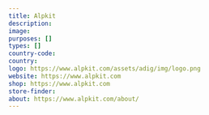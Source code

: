 ```yaml
---
title: Alpkit
description:
image:
purposes: []
types: []
country-code:
country:
logo: https://www.alpkit.com/assets/adig/img/logo.png
website: https://www.alpkit.com
shop: https://www.alpkit.com
store-finder:
about: https://www.alpkit.com/about/
---
```

